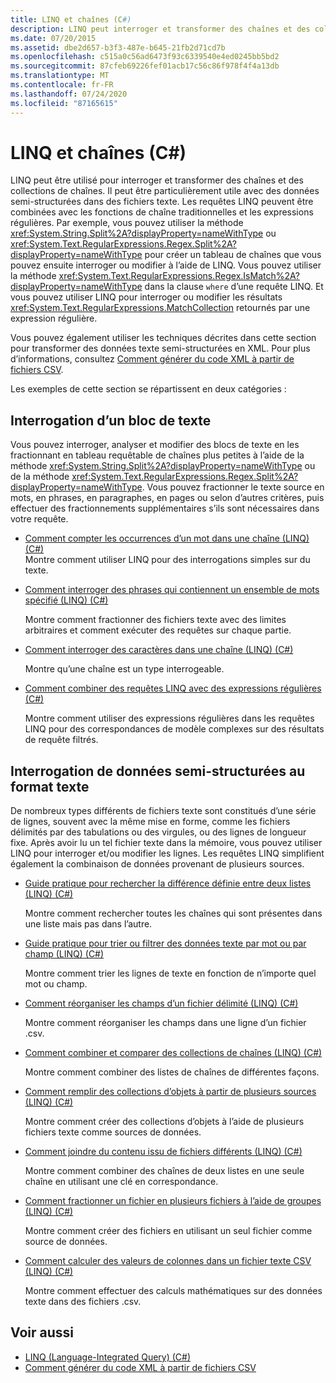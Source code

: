 ```yaml
---
title: LINQ et chaînes (C#)
description: LINQ peut interroger et transformer des chaînes et des collections de chaînes. Vous pouvez combiner des requêtes LINQ avec des fonctions de chaîne et des expressions régulières C#.
ms.date: 07/20/2015
ms.assetid: dbe2d657-b3f3-487e-b645-21fb2d71cd7b
ms.openlocfilehash: c515a0c56ad6473f93c6339540e4ed0245bb5bd2
ms.sourcegitcommit: 87cfeb69226fef01acb17c56c86f978f4f4a13db
ms.translationtype: MT
ms.contentlocale: fr-FR
ms.lasthandoff: 07/24/2020
ms.locfileid: "87165615"
---
```

# <a name="linq-and-strings-c"></a>LINQ et chaînes (C#)

LINQ peut être utilisé pour interroger et transformer des chaînes et des collections de chaînes. Il peut être particulièrement utile avec des données semi-structurées dans des fichiers texte. Les requêtes LINQ peuvent être combinées avec les fonctions de chaîne traditionnelles et les expressions régulières. Par exemple, vous pouvez utiliser la méthode <xref:System.String.Split%2A?displayProperty=nameWithType> ou <xref:System.Text.RegularExpressions.Regex.Split%2A?displayProperty=nameWithType> pour créer un tableau de chaînes que vous pouvez ensuite interroger ou modifier à l’aide de LINQ. Vous pouvez utiliser la méthode <xref:System.Text.RegularExpressions.Regex.IsMatch%2A?displayProperty=nameWithType> dans la clause `where` d’une requête LINQ. Et vous pouvez utiliser LINQ pour interroger ou modifier les résultats <xref:System.Text.RegularExpressions.MatchCollection> retournés par une expression régulière.

Vous pouvez également utiliser les techniques décrites dans cette section pour transformer des données texte semi-structurées en XML. Pour plus d’informations, consultez [Comment générer du code XML à partir de fichiers CSV](how-to-generate-xml-from-csv-files.md).

Les exemples de cette section se répartissent en deux catégories :

## <a name="querying-a-block-of-text"></a>Interrogation d’un bloc de texte

Vous pouvez interroger, analyser et modifier des blocs de texte en les fractionnant en tableau requêtable de chaînes plus petites à l’aide de la méthode <xref:System.String.Split%2A?displayProperty=nameWithType> ou de la méthode <xref:System.Text.RegularExpressions.Regex.Split%2A?displayProperty=nameWithType>. Vous pouvez fractionner le texte source en mots, en phrases, en paragraphes, en pages ou selon d’autres critères, puis effectuer des fractionnements supplémentaires s’ils sont nécessaires dans votre requête.

- [Comment compter les occurrences d’un mot dans une chaîne (LINQ) (C#)](how-to-count-occurrences-of-a-word-in-a-string-linq.md)  
  Montre comment utiliser LINQ pour des interrogations simples sur du texte.

- [Comment interroger des phrases qui contiennent un ensemble de mots spécifié (LINQ) (C#)](how-to-query-for-sentences-that-contain-a-specified-set-of-words-linq.md)

  Montre comment fractionner des fichiers texte avec des limites arbitraires et comment exécuter des requêtes sur chaque partie.

- [Comment interroger des caractères dans une chaîne (LINQ) (C#)](how-to-query-for-characters-in-a-string-linq.md)

  Montre qu’une chaîne est un type interrogeable.

- [Comment combiner des requêtes LINQ avec des expressions régulières (C#)](how-to-combine-linq-queries-with-regular-expressions.md)

  Montre comment utiliser des expressions régulières dans les requêtes LINQ pour des correspondances de modèle complexes sur des résultats de requête filtrés.

## <a name="querying-semi-structured-data-in-text-format"></a>Interrogation de données semi-structurées au format texte

De nombreux types différents de fichiers texte sont constitués d’une série de lignes, souvent avec la même mise en forme, comme les fichiers délimités par des tabulations ou des virgules, ou des lignes de longueur fixe. Après avoir lu un tel fichier texte dans la mémoire, vous pouvez utiliser LINQ pour interroger et/ou modifier les lignes. Les requêtes LINQ simplifient également la combinaison de données provenant de plusieurs sources.

- [Guide pratique pour rechercher la différence définie entre deux listes (LINQ) (C#)](how-to-find-the-set-difference-between-two-lists-linq.md)

  Montre comment rechercher toutes les chaînes qui sont présentes dans une liste mais pas dans l’autre.

- [Guide pratique pour trier ou filtrer des données texte par mot ou par champ (LINQ) (C#)](how-to-sort-or-filter-text-data-by-any-word-or-field-linq.md)

  Montre comment trier les lignes de texte en fonction de n’importe quel mot ou champ.

- [Comment réorganiser les champs d’un fichier délimité (LINQ) (C#)](how-to-reorder-the-fields-of-a-delimited-file-linq.md)

  Montre comment réorganiser les champs dans une ligne d’un fichier .csv.

- [Comment combiner et comparer des collections de chaînes (LINQ) (C#)](how-to-combine-and-compare-string-collections-linq.md)

  Montre comment combiner des listes de chaînes de différentes façons.

- [Comment remplir des collections d’objets à partir de plusieurs sources (LINQ) (C#)](how-to-populate-object-collections-from-multiple-sources-linq.md)

  Montre comment créer des collections d’objets à l’aide de plusieurs fichiers texte comme sources de données.

- [Comment joindre du contenu issu de fichiers différents (LINQ) (C#)](how-to-join-content-from-dissimilar-files-linq.md)
  
  Montre comment combiner des chaînes de deux listes en une seule chaîne en utilisant une clé en correspondance.

- [Comment fractionner un fichier en plusieurs fichiers à l’aide de groupes (LINQ) (C#)](how-to-split-a-file-into-many-files-by-using-groups-linq.md)
  
  Montre comment créer des fichiers en utilisant un seul fichier comme source de données.

- [Comment calculer des valeurs de colonnes dans un fichier texte CSV (LINQ) (C#)](how-to-compute-column-values-in-a-csv-text-file-linq.md)
  
  Montre comment effectuer des calculs mathématiques sur des données texte dans des fichiers .csv.

## <a name="see-also"></a>Voir aussi

- [LINQ (Language-Integrated Query) (C#)](index.md)
- [Comment générer du code XML à partir de fichiers CSV](how-to-generate-xml-from-csv-files.md)
